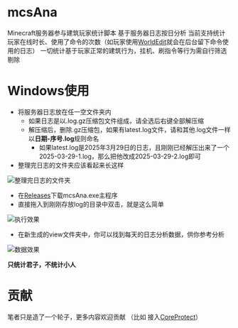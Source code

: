 # mcsAna
Minecraft服务器参与建筑玩家统计脚本
基于服务器日志按日分析
当前支持统计玩家在线时长、使用了命令的次数（如玩家使用[WorldEdit](https://modrinth.com/plugin/worldedit)就会在后台留下命令使用的日志）
一切统计基于玩家正常的建筑行为，挂机、刷指令等行为需自行筛选剔除

# Windows使用
- 将服务器日志放在任一空文件夹内
  - 如果日志是以.log.gz压缩包文件组成，请全选后右键全部解压缩
  - 解压缩后，删除.gz压缩包，如果有latest.log文件，请和其他.log文件一样以**日期-序号.log**规则命名
    - 如果latest.log是2025年3月29日的日志，且刚刚已经解压出来了一个2025-03-29-1.log，那么把他改成2025-03-29-2.log即可
- 整理完日志的文件夹应该看起来长这样

![整理完日志的文件夹](https://img.alicdn.com/imgextra/i4/2200604020099/O1CN01O28HzL1CbOGGHNHO5_!!2200604020099.png)

- 在[Releases](https://github.com/GoldenEggsUNION/mcsAna/releases)下载mcsAna.exe主程序
- 直接拖入到刚刚存放log的目录中双击，就是这么简单

![执行效果](https://img.alicdn.com/imgextra/i3/2200604020099/O1CN01kzEqm01CbOGGP4PP4_!!2200604020099.gif)
- 在新生成的view文件夹中，你可以找到每天的日志分析数据，供你参考分析

![数据效果](https://img.alicdn.com/imgextra/i3/2200604020099/O1CN01I3oQEW1CbOGGv67yM_!!2200604020099.png)

**只统计君子，不统计小人**

# 贡献
笔者只是造了一个轮子，更多内容欢迎贡献
（比如 接入[CoreProtect](https://modrinth.com/plugin/coreprotect)）
